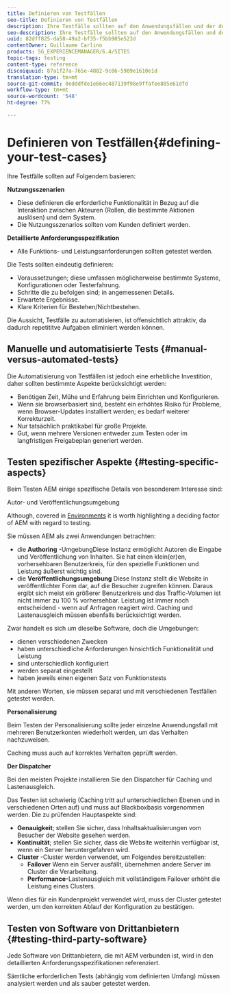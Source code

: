 ```yaml
---
title: Definieren von Testfällen
seo-title: Definieren von Testfällen
description: Ihre Testfälle sollten auf den Anwendungsfällen und der detaillierten Anforderungsspezifikation basieren
seo-description: Ihre Testfälle sollten auf den Anwendungsfällen und der detaillierten Anforderungsspezifikation basieren
uuid: 82dff825-da58-49a2-bf35-f5bb905e523d
contentOwner: Guillaume Carlino
products: SG_EXPERIENCEMANAGER/6.4/SITES
topic-tags: testing
content-type: reference
discoiquuid: 87a1f27a-765e-4882-9c06-5909e1610e1d
translation-type: tm+mt
source-git-commit: 0edddfde1e66ec487139f98e9ffafee885e61dfd
workflow-type: tm+mt
source-wordcount: '548'
ht-degree: 77%

---
```



# Definieren von Testfällen{#defining-your-test-cases}

Ihre Testfälle sollten auf Folgendem basieren:

**Nutzungsszenarien**

* Diese definieren die erforderliche Funktionalität in Bezug auf die Interaktion zwischen Akteuren (Rollen, die bestimmte Aktionen auslösen) und dem System.
* Die Nutzungsszenarios sollten vom Kunden definiert werden.

**Detaillierte Anforderungsspezifikation**

* Alle Funktions- und Leistungsanforderungen sollten getestet werden.

Die Tests sollten eindeutig definieren:

* Voraussetzungen; diese umfassen möglicherweise bestimmte Systeme, Konfigurationen oder Testerfahrung.
* Schritte die zu befolgen sind; in angemessenen Details.
* Erwartete Ergebnisse.
* Klare Kriterien für Bestehen/Nichtbestehen.

Die Aussicht, Testfälle zu automatisieren, ist offensichtlich attraktiv, da dadurch repetititve Aufgaben eliminiert werden können.

## Manuelle und automatisierte Tests {#manual-versus-automated-tests}

Die Automatisierung von Testfällen ist jedoch eine erhebliche Investition, daher sollten bestimmte Aspekte berücksichtigt werden:

* Benötigen Zeit, Mühe und Erfahrung beim Einrichten und Konfigurieren.
* Wenn sie browserbasiert sind, besteht ein erhöhtes Risiko für Probleme, wenn Browser-Updates installiert werden; es bedarf weiterer Korrekturzeit.
* Nur tatsächlich praktikabel für große Projekte.
* Gut, wenn mehrere Versionen entweder zum Testen oder im langfristigen Freigabeplan generiert werden.

## Testen spezifischer Aspekte {#testing-specific-aspects}

Beim Testen AEM einige spezifische Details von besonderem Interesse sind:

Autor- und Veröffentlichungsumgebung

Although, covered in [Environments](/help/sites-developing/the-basics.md#environments) it is worth highlighting a deciding factor of AEM with regard to testing.

Sie müssen AEM als zwei Anwendungen betrachten:

* die **Authoring** -UmgebungDiese Instanz ermöglicht Autoren die Eingabe und Veröffentlichung von Inhalten.
Sie hat einen klein(er)en, vorhersehbaren Benutzerkreis, für den spezielle Funktionen und Leistung äußerst wichtig sind.
* die **Veröffentlichungsumgebung**
Diese Instanz stellt die Website in veröffentlichter Form dar, auf die Besucher zugreifen können.
Daraus ergibt sich meist ein größerer Benutzerkreis und das Traffic-Volumen ist nicht immer zu 100 % vorhersehbar. Leistung ist immer noch entscheidend - wenn auf Anfragen reagiert wird. Caching und Lastenausgleich müssen ebenfalls berücksichtigt werden.

Zwar handelt es sich um dieselbe Software, doch die Umgebungen:

* dienen verschiedenen Zwecken
* haben unterschiedliche Anforderungen hinsichtlich Funktionalität und Leistung
* sind unterschiedlich konfiguriert
* werden separat eingestellt
* haben jeweils einen eigenen Satz von Funktionstests

Mit anderen Worten, sie müssen separat und mit verschiedenen Testfällen getestet werden.

**Personalisierung**

Beim Testen der Personalisierung sollte jeder einzelne Anwendungsfall mit mehreren Benutzerkonten wiederholt werden, um das Verhalten nachzuweisen.

Caching muss auch auf korrektes Verhalten geprüft werden.

**Der Dispatcher**

Bei den meisten Projekte installieren Sie den Dispatcher für Caching und Lastenausgleich.

Das Testen ist schwierig (Caching tritt auf unterschiedlichen Ebenen und in verschiedenen Orten auf) und muss auf Blackboxbasis vorgenommen werden. Die zu prüfenden Hauptaspekte sind:

* **Genauigkeit**; stellen Sie sicher, dass Inhaltsaktualisierungen vom Besucher der Website gesehen werden.
* **Kontinuität**; stellen Sie sicher, dass die Website weiterhin verfügbar ist, wenn ein Server heruntergefahren wird.
* **Cluster** -Cluster werden verwendet, um Folgendes bereitzustellen:
   * **Failover** Wenn ein Server ausfällt, übernehmen andere Server im Cluster die Verarbeitung.
   * **Performance**-Lastenausgleich mit vollständigem Failover erhöht die Leistung eines Clusters.

Wenn dies für ein Kundenprojekt verwendet wird, muss der Cluster getestet werden, um den korrekten Ablauf der Konfiguration zu bestätigen.

## Testen von Software von Drittanbietern {#testing-third-party-software}

Jede Software von Drittanbietern, die mit AEM verbunden ist, wird in den detaillierten Anforderungsspezifikationen referenziert.

Sämtliche erforderlichen Tests (abhängig vom definierten Umfang) müssen analysiert werden und als sauber getestet werden.
